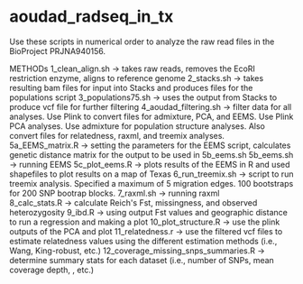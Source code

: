 # aoudad_radseq_in_tx
Use these scripts in numerical order to analyze the raw read files in the BioProject PRJNA940156. 

METHODs
1_clean_align.sh -> takes raw reads, removes the EcoRI restriction enzyme, aligns to reference genome
2_stacks.sh -> takes resulting bam files for input into Stacks and produces files for the populations script
3_populations75.sh -> uses the output from Stacks to produce vcf file for further filtering
4_aoudad_filtering.sh -> filter data for all analyses.  Use Plink to convert files for admixture, PCA, and EEMS.  Use Plink PCA analyses.  Use admixture for population structure analyses.  Also convert files for relatedness, raxml, and treemix analyses.
5a_EEMS_matrix.R -> setting the parameters for the EEMS script, calculates genetic distance matrix for the output to be used in 5b_eems.sh
5b_eems.sh -> running EEMS 
5c_plot_eems.R -> plots results of the EEMS in R and used shapefiles to plot results on a map of Texas
6_run_treemix.sh -> script to run treemix analysis. Specified a maximum of 5 migration edges.  100 bootstraps for 200 SNP bootrap blocks.
7_raxml.sh -> running raxml  
8_calc_stats.R -> calculate Reich's Fst, missingness, and observed heterozygosity
9_ibd.R -> using output Fst values and geographic distance to run a regression and making a plot 
10_plot_structure.R -> use the plink outputs of the PCA and plot
11_relatedness.r -> use the filtered vcf files to estimate relatedness values using the different estimation methods (i.e., Wang, King-robust, etc.)
12_coverage_missing_snps_summaries.R -> determine summary stats for each dataset (i.e., number of SNPs, mean coverage depth, , etc.)
 
